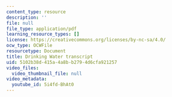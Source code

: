 ```yaml
---
content_type: resource
description: ''
file: null
file_type: application/pdf
learning_resource_types: []
license: https://creativecommons.org/licenses/by-nc-sa/4.0/
ocw_type: OCWFile
resourcetype: Document
title: Drinking Water transcript
uid: 5102b38d-415a-4a8b-b279-4d6cfa921257
video_files:
  video_thumbnail_file: null
video_metadata:
  youtube_id: 5i4fd-BhAt0
---
```

